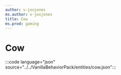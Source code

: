 ```yaml
---
author: v-josjones
ms.author: v-josjones
title: Cow
ms.prod: gaming
---
```


# Cow

:::code language="json" source="../../VanillaBehaviorPack/entities/cow.json":::
